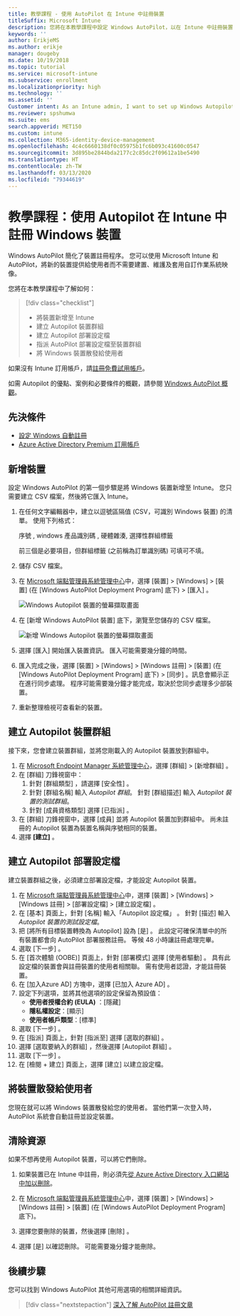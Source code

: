 ```yaml
---
title: 教學課程 - 使用 AutoPilot 在 Intune 中註冊裝置
titleSuffix: Microsoft Intune
description: 您將在本教學課程中設定 Windows AutoPilot，以在 Intune 中註冊裝置。
keywords: ''
author: ErikjeMS
ms.author: erikje
manager: dougeby
ms.date: 10/19/2018
ms.topic: tutorial
ms.service: microsoft-intune
ms.subservice: enrollment
ms.localizationpriority: high
ms.technology: ''
ms.assetid: ''
Customer intent: As an Intune admin, I want to set up Windows Autopilot so that users can enroll in Intune.
ms.reviewer: spshumwa
ms.suite: ems
search.appverid: MET150
ms.custom: intune
ms.collection: M365-identity-device-management
ms.openlocfilehash: 4c4c6660138df0c05975b1fc6b093c41600c0547
ms.sourcegitcommit: 3d895be2844bda2177c2c85dc2f09612a1be5490
ms.translationtype: HT
ms.contentlocale: zh-TW
ms.lasthandoff: 03/13/2020
ms.locfileid: "79344619"
---
```

# <a name="tutorial-use-autopilot-to-enroll-windows-devices-in-intune"></a>教學課程：使用 Autopilot 在 Intune 中註冊 Windows 裝置

Windows AutoPilot 簡化了裝置註冊程序。 您可以使用 Microsoft Intune 和 AutoPilot，將新的裝置提供給使用者而不需要建置、維護及套用自訂作業系統映像。

您將在本教學課程中了解如何：
> [!div class="checklist"]
> * 將裝置新增至 Intune
> * 建立 Autopilot 裝置群組
> * 建立 Autopilot 部署設定檔
> * 指派 AutoPilot 部署設定檔至裝置群組
> * 將 Windows 裝置散發給使用者

如果沒有 Intune 訂用帳戶，請[註冊免費試用帳戶](../fundamentals/free-trial-sign-up.md)。

如需 Autopilot 的優點、案例和必要條件的概觀，請參閱 [Windows AutoPilot 概觀](https://docs.microsoft.com/windows/deployment/windows-autopilot/windows-10-autopilot)。


## <a name="prerequisites"></a>先決條件
- [設定 Windows 自動註冊](quickstart-setup-auto-enrollment.md)
- [Azure Active Directory Premium 訂用帳戶](https://docs.microsoft.com/azure/active-directory/active-directory-get-started-premium) <!--&#40;[trial subscription](https://go.microsoft.com/fwlink/?LinkID=816845)&#41;-->


## <a name="add-devices"></a>新增裝置

設定 Windows AutoPilot 的第一個步驟是將 Windows 裝置新增至 Intune。 您只需要建立 CSV 檔案，然後將它匯入 Intune。

1. 在任何文字編輯器中，建立以逗號區隔值 (CSV，可識別 Windows 裝置) 的清單。 使用下列格式：
    
    序號  , windows 產品識別碼  , 硬體雜湊,  選擇性群組標籤 
    
    前三個是必要項目，但群組標籤 (之前稱為訂單識別碼) 可填可不填。

2. 儲存 CSV 檔案。

3. 在 [Microsoft 端點管理員系統管理中心](https://go.microsoft.com/fwlink/?linkid=2109431)中，選擇 [裝置]   > [Windows]   > [裝置]  \(在 [Windows AutoPilot Deployment Program]  底下\) > [匯入]  。

    ![Windows Autopilot 裝置的螢幕擷取畫面](./media/enrollment-autopilot/autopilot-import-device.png)

4. 在 [新增 Windows AutoPilot 裝置]  底下，瀏覽至您儲存的 CSV 檔案。

    ![新增 Windows Autopilot 裝置的螢幕擷取畫面](./media/tutorial-use-autopilot-enroll-devices/autopilot-import-device2.png)

5. 選擇 [匯入]  開始匯入裝置資訊。 匯入可能需要幾分鐘的時間。

4. 匯入完成之後，選擇 [裝置]   > [Windows]   > [Windows 註冊]   > [裝置]  \(在 [Windows AutoPilot Deployment Program]  底下\) > [同步]  。訊息會顯示正在進行同步處理。 程序可能需要幾分鐘才能完成，取決於您同步處理多少部裝置。

5. 重新整理檢視可查看新的裝置。

## <a name="create-an-autopilot-device-group"></a>建立 Autopilot 裝置群組

接下來，您會建立裝置群組，並將您剛載入的 Autopilot 裝置放到群組中。

1. 在 [Microsoft Endpoint Manager 系統管理中心](https://go.microsoft.com/fwlink/?linkid=2109431)，選擇 [群組]   > [新增群組]  。
2. 在 [群組]  刀鋒視窗中：
    1. 針對 [群組類型]  ，請選擇 [安全性]  。
    2. 針對 [群組名稱]  輸入 *Autopilot 群組*。 針對 [群組描述]  輸入 *Autopilot 裝置的測試群組*。
    3. 針對 [成員資格類型]  選擇 [已指派]  。
3. 在 [群組]  刀鋒視窗中，選擇 [成員]  並將 Autopilot 裝置加到群組中。 尚未註冊的 Autopilot 裝置為裝置名稱與序號相同的裝置。
4. 選擇 **[建立]** 。  

## <a name="create-an-autopilot-deployment-profile"></a>建立 Autopilot 部署設定檔

建立裝置群組之後，必須建立部署設定檔，才能設定 Autopilot 裝置。

1. 在 [Microsoft 端點管理員系統管理中心](https://go.microsoft.com/fwlink/?linkid=2109431)中，選擇 [裝置]   > [Windows]   > [Windows 註冊]   > [部署設定檔]   > [建立設定檔]  。
2. 在 [基本]  頁面上，針對 [名稱]  輸入「Autopilot 設定檔」  。 針對 [描述]  輸入 *Autopilot 裝置的測試設定檔*。
3. 把 [將所有目標裝置轉換為 Autopilot]  設為 [是]  。 此設定可確保清單中的所有裝置都會向 AutoPilot 部署服務註冊。 等候 48 小時讓註冊處理完畢。
4. 選取 [下一步]  。
5. 在 [首次體驗 (OOBE)]  頁面上，針對 [部署模式]  選擇 [使用者驅動]  。 具有此設定檔的裝置會與註冊裝置的使用者相關聯。 需有使用者認證，才能註冊裝置。
6. 在 [加入Azure AD]  方塊中，選擇 [已加入 Azure AD]  。
7. 設定下列選項，並將其他選項的設定保留為預設值：
    - **使用者授權合約 (EULA)** ：[隱藏] 
    - **隱私權設定**：[顯示] 
    - **使用者帳戶類型**：[標準] 
8. 選取 [下一步]  。
9. 在 [指派]  頁面上，針對 [指派至]  選擇 [選取的群組]  。
10. 選擇 [選取要納入的群組]  ，然後選擇 [Autopilot 群組]  。
11. 選取 [下一步]  。
12. 在 [檢閱 + 建立]  頁面上，選擇 [建立]  以建立設定檔。

## <a name="distribute-devices-to-users"></a>將裝置散發給使用者

您現在就可以將 Windows 裝置散發給您的使用者。 當他們第一次登入時，AutoPilot 系統會自動註冊並設定裝置。 

## <a name="clean-up-resources"></a>清除資源

如果不想再使用 Autopilot 裝置，可以將它們刪除。

1. 如果裝置已在 Intune 中註冊，則必須先[從 Azure Active Directory 入口網站中加以刪除](../remote-actions/devices-wipe.md#delete-devices-from-the-azure-active-directory-portal)。

2. 在 [Microsoft 端點管理員系統管理中心](https://go.microsoft.com/fwlink/?linkid=2109431)中，選擇 [裝置]   > [Windows]   > [Windows 註冊]   > [裝置]  \(在 [Windows AutoPilot Deployment Program]  底下\)。

3. 選擇您要刪除的裝置，然後選擇 [刪除]  。

4. 選擇 [是]  以確認刪除。 可能需要幾分鐘才能刪除。

## <a name="next-steps"></a>後續步驟

您可以找到 Windows AutoPilot 其他可用選項的相關詳細資訊。

> [!div class="nextstepaction"]
> [深入了解 AutoPilot 註冊文章](enrollment-autopilot.md)


